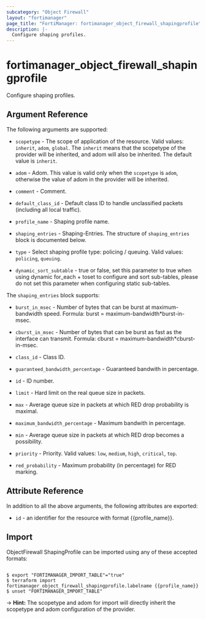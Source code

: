 ```yaml
---
subcategory: "Object Firewall"
layout: "fortimanager"
page_title: "FortiManager: fortimanager_object_firewall_shapingprofile"
description: |-
  Configure shaping profiles.
---
```


# fortimanager_object_firewall_shapingprofile
Configure shaping profiles.

## Argument Reference


The following arguments are supported:

* `scopetype` - The scope of application of the resource. Valid values: `inherit`, `adom`, `global`. The `inherit` means that the scopetype of the provider will be inherited, and adom will also be inherited. The default value is `inherit`.
* `adom` - Adom. This value is valid only when the `scopetype` is `adom`, otherwise the value of adom in the provider will be inherited.

* `comment` - Comment.
* `default_class_id` - Default class ID to handle unclassified packets (including all local traffic).
* `profile_name` - Shaping profile name.
* `shaping_entries` - Shaping-Entries. The structure of `shaping_entries` block is documented below.
* `type` - Select shaping profile type: policing / queuing. Valid values: `policing`, `queuing`.

* `dynamic_sort_subtable` - true or false, set this parameter to true when using dynamic for_each + toset to configure and sort sub-tables, please do not set this parameter when configuring static sub-tables.

The `shaping_entries` block supports:

* `burst_in_msec` - Number of bytes that can be burst at maximum-bandwidth speed. Formula: burst = maximum-bandwidth*burst-in-msec.
* `cburst_in_msec` - Number of bytes that can be burst as fast as the interface can transmit. Formula: cburst = maximum-bandwidth*cburst-in-msec.
* `class_id` - Class ID.
* `guaranteed_bandwidth_percentage` - Guaranteed bandwith in percentage.
* `id` - ID number.
* `limit` - Hard limit on the real queue size in packets.
* `max` - Average queue size in packets at which RED drop probability is maximal.
* `maximum_bandwidth_percentage` - Maximum bandwith in percentage.
* `min` - Average queue size in packets at which RED drop becomes a possibility.
* `priority` - Priority. Valid values: `low`, `medium`, `high`, `critical`, `top`.

* `red_probability` - Maximum probability (in percentage) for RED marking.


## Attribute Reference

In addition to all the above arguments, the following attributes are exported:
* `id` - an identifier for the resource with format {{profile_name}}.

## Import

ObjectFirewall ShapingProfile can be imported using any of these accepted formats:
```

$ export "FORTIMANAGER_IMPORT_TABLE"="true"
$ terraform import fortimanager_object_firewall_shapingprofile.labelname {{profile_name}}
$ unset "FORTIMANAGER_IMPORT_TABLE"
```
-> **Hint:** The scopetype and adom for import will directly inherit the scopetype and adom configuration of the provider.
